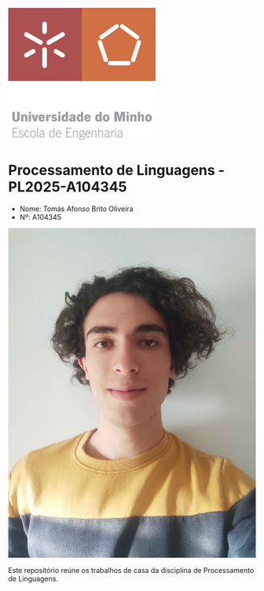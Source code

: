 ![Logo UM](UM.png)

# Processamento de Linguagens - PL2025-A104345

- Nome: Tomás Afonso Brito Oliveira
- Nº: A104345

![Foto do aluno](foto.jpg)

Este repositório reúne os trabalhos de casa da disciplina de Processamento de Linguagens.
